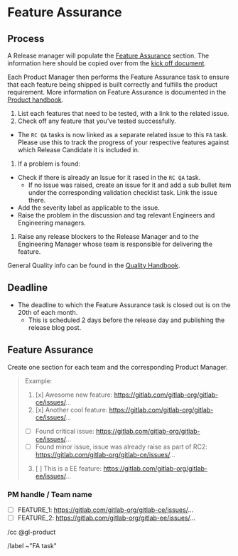 <!--
# Read me first!

A Release Manager will create this issue once a Release Task for a monthly release has been created.
Set the issue title to: `RELEASE_MAJOR_VERSION FA task`

See how to fill in the Feature Assurance content under the [process](#process) section.

-->

# Feature Assurance

## Process

A Release manager will populate the [Feature Assurance](#feature-assurance) section. The information here should be copied over from the [kick off document](https://docs.google.com/document/d/1ElPkZ90A8ey_iOkTvUs_ByMlwKK6NAB2VOK5835wYK0/edit).

Each Product Manager then performs the Feature Assurance task to ensure that each feature being shipped is built correctly and fulfills the product requirement. More information on Feature Assurance is documented in the [Product handbook](https://about.gitlab.com/handbook/product/#feature-assurance).

1. List each features that need to be tested, with a link to the related issue.
1. Check off any feature that you've tested successfully.
  * The `RC QA` tasks is now  linked as a separate related issue to this `FA` task. Please use this to track the progress of your respective features against which Release Candidate it is included in.
1. If a problem is found: 
  * Check if there is already an Issue for it rased in the `RC QA` task.
    * If no issue was raised, create an issue for it and add a sub bullet item under the corresponding validation checklist task. Link the issue there.
  * Add the severity label as applicable to the issue.
  * Raise the problem in the discussion and tag relevant Engineers and Engineering managers. 
1. Raise any release blockers to the Release Manager and to the Engineering Manager whose team is responsible for delivering the feature.

General Quality info can be found in the [Quality Handbook](https://about.gitlab.com/handbook/quality/).

## Deadline

* The deadline to which the Feature Assurance task is closed out is on the 20th of each month.
  * This is scheduled 2 days before the release day and publishing the release blog post.

## Feature Assurance

Create one section for each team and the corresponding Product Manager. 

> Example:
>
> 1. [x] Awesome new feature: https://gitlab.com/gitlab-org/gitlab-ce/issues/...
> 2. [x] Another cool feature: https://gitlab.com/gitlab-org/gitlab-ce/issues/...
>   - [ ] Found critical issue: https://gitlab.com/gitlab-org/gitlab-ce/issues/...
>   - [ ] Found minor issue, issue was already raise as part of RC2: https://gitlab.com/gitlab-org/gitlab-ce/issues/...
> 3. [ ] This is a EE feature: https://gitlab.com/gitlab-org/gitlab-ee/issues/...

### PM handle / Team name

* [ ] FEATURE_1: https://gitlab.com/gitlab-org/gitlab-ce/issues/...
* [ ] FEATURE_2: https://gitlab.com/gitlab-org/gitlab-ee/issues/...

/cc @gl-product

/label ~"FA task"
